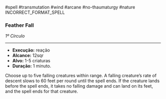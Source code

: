 #spell #transmutation #wind #arcane #no-thaumaturgy #nature 
INCORRECT_FORMAT_SPELL
### Feather Fall
*1º Círculo*
___
- **Execução:** reação
- **Alcance:** 12sqr
- **Alvo:** 1-5 criaturas
- **Duração:** 1 minuto.

Choose up to five falling creatures within range. A falling creature’s rate of descent slows to 60 feet per round until the spell ends. If the creature lands before the spell ends, it takes no falling damage and can land on its feet, and the spell ends for that creature.
